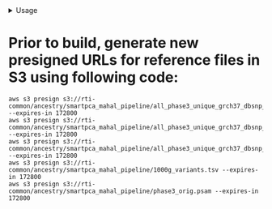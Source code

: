 <details>
<summary>Usage</summary>

``` shell
docker run 
```
</details>

# Prior to build, generate new presigned URLs for reference files in S3 using following code:
``` shell
aws s3 presign s3://rti-common/ancestry/smartpca_mahal_pipeline/all_phase3_unique_grch37_dbsnp_b153_ld_pruned.bed --expires-in 172800
aws s3 presign s3://rti-common/ancestry/smartpca_mahal_pipeline/all_phase3_unique_grch37_dbsnp_b153_ld_pruned.bim --expires-in 172800
aws s3 presign s3://rti-common/ancestry/smartpca_mahal_pipeline/all_phase3_unique_grch37_dbsnp_b153_ld_pruned.fam --expires-in 172800
aws s3 presign s3://rti-common/ancestry/smartpca_mahal_pipeline/1000g_variants.tsv --expires-in 172800
aws s3 presign s3://rti-common/ancestry/smartpca_mahal_pipeline/phase3_orig.psam --expires-in 172800
```